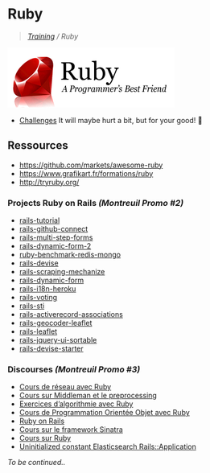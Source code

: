# Ruby

>_[Training](https://github.com/simplonco/training) / Ruby_

![Ruby](ruby.png)

* [Challenges](https://github.com/simplonco/ruby-challenges) It will maybe hurt a bit, but for your good! :cactus:

## Ressources

* https://github.com/markets/awesome-ruby
* https://www.grafikart.fr/formations/ruby
* http://tryruby.org/

### Projects Ruby on Rails _(Montreuil Promo #2)_

* [rails-tutorial](https://github.com/simplonco/rails-tutorial)
* [rails-github-connect](https://github.com/simplonco/rails-github-connect)
* [rails-multi-step-forms](https://github.com/simplonco/rails-multi-step-forms)
* [rails-dynamic-form-2](https://github.com/simplonco/rails-dynamic-form-2)
* [ruby-benchmark-redis-mongo](https://github.com/simplonco/ruby-benchmark-redis-mongo)
* [rails-devise](https://github.com/simplonco/rails-devise)
* [rails-scraping-mechanize](https://github.com/simplonco/rails-scraping-mechanize)
* [rails-dynamic-form](https://github.com/simplonco/rails-dynamic-form)
* [rails-i18n-heroku](https://github.com/simplonco/rails-i18n-heroku)
* [rails-voting](https://github.com/simplonco/rails-voting)
* [rails-sti](https://github.com/simplonco/rails-sti)
* [rails-activerecord-associations](https://github.com/simplonco/rails-activerecord-associations)
* [rails-geocoder-leaflet](https://github.com/simplonco/rails-geocoder-leaflet)
* [rails-leaflet](https://github.com/simplonco/rails-leaflet)
* [rails-jquery-ui-sortable](https://github.com/simplonco/rails-jquery-ui-sortable)
* [rails-devise-starter](https://github.com/simplonco/rails-devise-starter)

### Discourses _(Montreuil Promo #3)_

* [Cours de réseau avec Ruby](http://discourse.simplon.co/t/cours-de-reseau-avec-ruby/77)
* [Cours sur Middleman et le preprocessing](http://discourse.simplon.co/t/cours-sur-middleman-et-le-preprocessing/80)
* [Exercices d’algorithmie avec Ruby](http://discourse.simplon.co/t/exercices-dalgorithmie-avec-ruby/81)
* [Cours de Programmation Orientée Objet avec Ruby](http://discourse.simplon.co/t/cours-de-programmation-orientee-objet-avec-ruby/79)
* [Ruby on Rails](http://discourse.simplon.co/t/ruby-on-rails/92)
* [Cours sur le framework Sinatra](http://discourse.simplon.co/t/cours-sur-le-framework-sinatra/85)
* [Cours sur Ruby](http://discourse.simplon.co/t/cours-sur-ruby/72)
* [Uninitialized constant Elasticsearch Rails::Application](http://discourse.simplon.co/t/uninitialized-constant-elasticsearch-rails-application/125)

_To be continued.._
